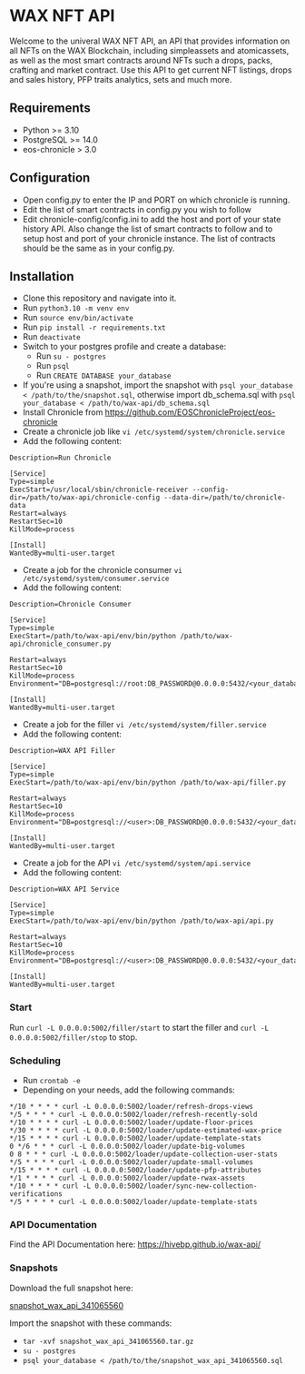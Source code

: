 # WAX NFT API

Welcome to the univeral WAX NFT API, an API that provides information on all NFTs on the WAX Blockchain, including 
simpleassets and atomicassets, as well as the most smart contracts around NFTs such a drops, packs, crafting and 
market contract. Use this API to get current NFT listings, drops and sales history, PFP traits analytics, sets and much 
more. 

## Requirements

* Python >= 3.10
* PostgreSQL >= 14.0
* eos-chronicle > 3.0

## Configuration
* Open config.py to enter the IP and PORT on which chronicle is running.
* Edit the list of smart contracts in config.py you wish to follow
* Edit chronicle-config/config.ini to add the host and port of your state history API. Also change the list of smart 
contracts to follow and to setup host and port of your chronicle instance. The list of contracts should be the same as
in your config.py.

## Installation
* Clone this repository and navigate into it.
* Run ```python3.10 -m venv env```
* Run ```source env/bin/activate```
* Run ```pip install -r requirements.txt```
* Run ```deactivate```
* Switch to your postgres profile and create a database:
  * Run ```su - postgres``` 
  * Run ```psql```
  * Run ```CREATE DATABASE your_database```
* If you're using a snapshot, import the snapshot with ```psql your_database < /path/to/the/snapshot.sql```, otherwise import db_schema.sql with ```psql your_database < /path/to/wax-api/db_schema.sql```
* Install Chronicle from https://github.com/EOSChronicleProject/eos-chronicle 
* Create a chronicle job like ```vi /etc/systemd/system/chronicle.service```
* Add the following content:
```
Description=Run Chronicle

[Service]
Type=simple
ExecStart=/usr/local/sbin/chronicle-receiver --config-dir=/path/to/wax-api/chronicle-config --data-dir=/path/to/chronicle-data
Restart=always
RestartSec=10
KillMode=process

[Install]
WantedBy=multi-user.target
```
* Create a job for the chronicle consumer ```vi /etc/systemd/system/consumer.service```
* Add the following content:
```
Description=Chronicle Consumer

[Service]
Type=simple
ExecStart=/path/to/wax-api/env/bin/python /path/to/wax-api/chronicle_consumer.py

Restart=always
RestartSec=10
KillMode=process
Environment="DB=postgresql://root:DB_PASSWORD@0.0.0.0:5432/<your_database>"

[Install]
WantedBy=multi-user.target
```
* Create a job for the filler ```vi /etc/systemd/system/filler.service```
* Add the following content:
```
Description=WAX API Filler

[Service]
Type=simple
ExecStart=/path/to/wax-api/env/bin/python /path/to/wax-api/filler.py

Restart=always
RestartSec=10
KillMode=process
Environment="DB=postgresql://<user>:DB_PASSWORD@0.0.0.0:5432/<your_database>"

[Install]
WantedBy=multi-user.target
```
* Create a job for the API ```vi /etc/systemd/system/api.service```
* Add the following content:
```
Description=WAX API Service

[Service]
Type=simple
ExecStart=/path/to/wax-api/env/bin/python /path/to/wax-api/api.py

Restart=always
RestartSec=10
KillMode=process
Environment="DB=postgresql://<user>:DB_PASSWORD@0.0.0.0:5432/<your_database>"

[Install]
WantedBy=multi-user.target
```

### Start
Run ```curl -L 0.0.0.0:5002/filler/start``` to start the filler and ```curl -L 0.0.0.0:5002/filler/stop``` to stop.


### Scheduling
* Run ```crontab -e```
* Depending on your needs, add the following commands:
```
*/10 * * * * curl -L 0.0.0.0:5002/loader/refresh-drops-views
*/5 * * * * curl -L 0.0.0.0:5002/loader/refresh-recently-sold
*/10 * * * * curl -L 0.0.0.0:5002/loader/update-floor-prices
*/30 * * * * curl -L 0.0.0.0:5002/loader/update-estimated-wax-price
*/15 * * * * curl -L 0.0.0.0:5002/loader/update-template-stats
0 */6 * * * curl -L 0.0.0.0:5002/loader/update-big-volumes
0 8 * * * curl -L 0.0.0.0:5002/loader/update-collection-user-stats
*/5 * * * * curl -L 0.0.0.0:5002/loader/update-small-volumes
*/15 * * * * curl -L 0.0.0.0:5002/loader/update-pfp-attributes
*/1 * * * * curl -L 0.0.0.0:5002/loader/update-rwax-assets
*/10 * * * * curl -L 0.0.0.0:5002/loader/sync-new-collection-verifications
*/5 * * * * curl -L 0.0.0.0:5002/loader/update-template-stats
```

### API Documentation

Find the API Documentation here:
https://hivebp.github.io/wax-api/

### Snapshots

Download the full snapshot here:

[snapshot_wax_api_341065560](https://download.hivebp.io/snapshots/snapshot_wax_api_341065560.tar.gz)

Import the snapshot with these commands:
* ```tar -xvf snapshot_wax_api_341065560.tar.gz```
* ```su - postgres```
* ```psql your_database < /path/to/the/snapshot_wax_api_341065560.sql```

